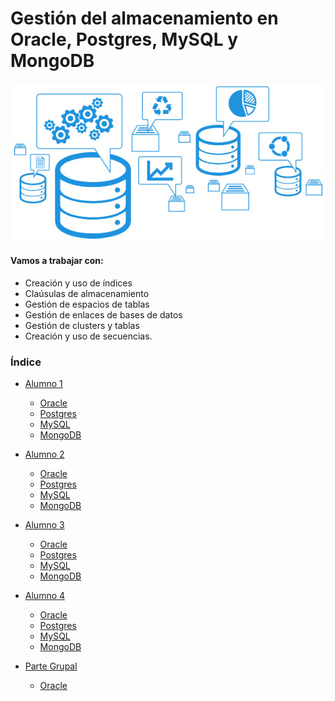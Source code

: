 # Gestión del almacenamiento en Oracle, Postgres, MySQL y MongoDB

![Almacenamiento](image/Almacenamiento.png)

#### Vamos a trabajar con: 

* Creación y uso de índices 
* Claúsulas de almacenamiento 
* Gestión de espacios de tablas 
* Gestión de enlaces de bases de datos 
* Gestión de clusters y tablas 
* Creación y uso de secuencias.

### Índice

* [Alumno 1]()
  * [Oracle]()
  * [Postgres]()
  * [MySQL]()
  * [MongoDB]()
  
* [Alumno 2]()
  * [Oracle]()
  * [Postgres]()
  * [MySQL]()
  * [MongoDB]()

* [Alumno 3]()
  * [Oracle]()
  * [Postgres]()
  * [MySQL]()
  * [MongoDB]()

* [Alumno 4](https://github.com/MoralG/Gestion_del_Almacenamiento_BBDD/blob/master/AlejandroM_Individual.md#alumno-4)
  * [Oracle](https://github.com/MoralG/Gestion_del_Almacenamiento_BBDD/blob/master/AlejandroM_Individual.md#oracle)
  * [Postgres](https://github.com/MoralG/Gestion_del_Almacenamiento_BBDD/blob/master/AlejandroM_Individual.md#postgres)
  * [MySQL](https://github.com/MoralG/Gestion_del_Almacenamiento_BBDD/blob/master/AlejandroM_Individual.md#mysql)
  * [MongoDB](https://github.com/MoralG/Gestion_del_Almacenamiento_BBDD/blob/master/AlejandroM_Individual.md#mongodb)
  
* [Parte Grupal]()
  * [Oracle]()
